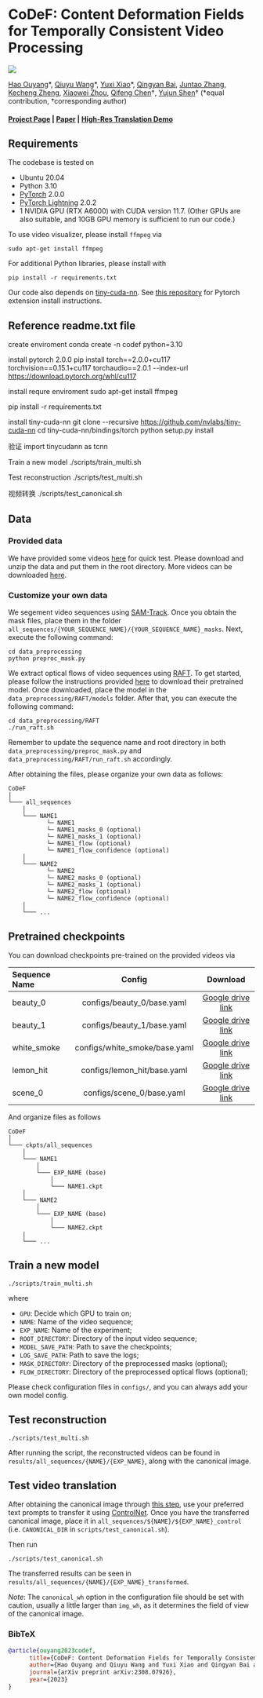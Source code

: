 # CoDeF: Content Deformation Fields for Temporally Consistent Video Processing

<img src='docs/teaser.gif'></img>

[Hao Ouyang](https://ken-ouyang.github.io/)\*, [Qiuyu Wang](https://github.com/qiuyu96/)\*, [Yuxi Xiao](https://henry123-boy.github.io/)\*, [Qingyan Bai](https://scholar.google.com/citations?user=xUMjxi4AAAAJ&hl=en), [Juntao Zhang](https://github.com/JordanZh), [Kecheng Zheng](https://scholar.google.com/citations?user=hMDQifQAAAAJ), [Xiaowei Zhou](https://xzhou.me/),
[Qifeng Chen](https://cqf.io/)&#8224;, [Yujun Shen](https://shenyujun.github.io/)&#8224; (*equal contribution, &#8224;corresponding author)

#### [Project Page](https://qiuyu96.github.io/CoDeF/) | [Paper](https://arxiv.org/abs/2308.07926) | [High-Res Translation Demo](https://ezioby.github.io/CoDeF_Demo/)

<!-- Abstract: *This work presents the content deformation field **CoDeF** as a new type of video representation, which consists of a canonical content field aggregating the static contents in the entire video and a temporal deformation field recording the transformations from the canonical image (i.e., rendered from the canonical content field) to each individual frame along the time axis. Given a target video, these two fields are jointly optimized to reconstruct it through a carefully tailored rendering pipeline. We also introduce some decent regularizations into the optimization process, urging the canonical content field to inherit semantics (e.g., the object shape) from the video. With such a design, **CoDeF** naturally supports lifting image algorithms to videos, in the sense that one can apply an image algorithm to the canonical image and effortlessly propagate the outcomes to the entire video with the aid of the temporal deformation field. We experimentally show that **CoDeF** is able to lift image-to-image translation to video-to-video translation and lift keypoint detection to keypoint tracking without any training. More importantly, thanks to our lifting strategy that deploys the algorithms on only one image, we achieve superior cross-frame consistency in translated videos compared to existing video-to-video translation approaches, and even manage to track non-rigid objects like water and smog.* -->

## Requirements

The codebase is tested on

* Ubuntu 20.04
* Python 3.10
* [PyTorch](https://pytorch.org/) 2.0.0
* [PyTorch Lightning](https://www.pytorchlightning.ai/index.html) 2.0.2
* 1 NVIDIA GPU (RTX A6000) with CUDA version 11.7. (Other GPUs are also suitable, and 10GB GPU memory is sufficient to run our code.)

To use video visualizer, please install `ffmpeg` via

```shell
sudo apt-get install ffmpeg
```

For additional Python libraries, please install with

```shell
pip install -r requirements.txt
```

Our code also depends on [tiny-cuda-nn](https://github.com/NVlabs/tiny-cuda-nn).
See [this repository](https://github.com/NVlabs/tiny-cuda-nn#pytorch-extension)
for Pytorch extension install instructions.

## Reference readme.txt file
create enviroment
conda create -n codef python=3.10

install pytorch 2.0.0
pip install torch==2.0.0+cu117 torchvision==0.15.1+cu117 torchaudio==2.0.1 --index-url https://download.pytorch.org/whl/cu117


install requre enviroment
sudo apt-get install ffmpeg

pip install -r requirements.txt


install tiny-cuda-nn
git clone --recursive https://github.com/nvlabs/tiny-cuda-nn
cd tiny-cuda-nn/bindings/torch
python setup.py install

验证  import tinycudann as tcnn


Train a new model
./scripts/train_multi.sh


Test reconstruction
./scripts/test_multi.sh


视频转换
./scripts/test_canonical.sh


## Data

### Provided data

We have provided some videos [here](https://drive.google.com/file/d/1cKZF6ILeokCjsSAGBmummcQh0uRGaC_F/view?usp=sharing) for quick test. Please download and unzip the data and put them in the root directory. More videos can be downloaded [here](https://drive.google.com/file/d/10Msz37MpjZQFPXlDWCZqrcQjhxpQSvCI/view?usp=sharing).

### Customize your own data

We segement video sequences using [SAM-Track](https://github.com/z-x-yang/Segment-and-Track-Anything). Once you obtain the mask files, place them in the folder `all_sequences/{YOUR_SEQUENCE_NAME}/{YOUR_SEQUENCE_NAME}_masks`. Next, execute the following command:

```shell
cd data_preprocessing
python preproc_mask.py
```

We extract optical flows of video sequences using [RAFT](https://github.com/princeton-vl/RAFT). To get started, please follow the instructions provided [here](https://github.com/princeton-vl/RAFT#demos) to download their pretrained model. Once downloaded, place the model in the `data_preprocessing/RAFT/models` folder. After that, you can execute the following command:

```shell
cd data_preprocessing/RAFT
./run_raft.sh
```

Remember to update the sequence name and root directory in both `data_preprocessing/preproc_mask.py` and `data_preprocessing/RAFT/run_raft.sh` accordingly.

After obtaining the files, please organize your own data as follows:

```
CoDeF
│
└─── all_sequences
    │
    └─── NAME1
           └─ NAME1
           └─ NAME1_masks_0 (optional)
           └─ NAME1_masks_1 (optional)
           └─ NAME1_flow (optional)
           └─ NAME1_flow_confidence (optional)
    │
    └─── NAME2
           └─ NAME2
           └─ NAME2_masks_0 (optional)
           └─ NAME2_masks_1 (optional)
           └─ NAME2_flow (optional)
           └─ NAME2_flow_confidence (optional)
    │
    └─── ...
```

## Pretrained checkpoints

You can download checkpoints pre-trained on the provided videos via

| Sequence Name | Config |                           Download                           |
| :-------- | :----: | :----------------------------------------------------------: |
| beauty_0 | configs/beauty_0/base.yaml |  [Google drive link](https://drive.google.com/file/d/11SWfnfDct8bE16802PyqYJqsU4x6ACn8/view?usp=sharing) |
| beauty_1 | configs/beauty_1/base.yaml |  [Google drive link](https://drive.google.com/file/d/1bSK0ChbPdURWGLdtc9CPLkN4Tfnng51k/view?usp=sharing) |
| white_smoke      | configs/white_smoke/base.yaml |  [Google drive link](https://drive.google.com/file/d/1QOBCDGV2hHwxq4eL1E_45z5zhZ-wTJR7/view?usp=sharing) |
| lemon_hit      | configs/lemon_hit/base.yaml |  [Google drive link](https://drive.google.com/file/d/140ctcLbv7JTIiy53MuCYtI4_zpIvRXzq/view?usp=sharing) |
| scene_0      | configs/scene_0/base.yaml |  [Google drive link](https://drive.google.com/file/d/1abOdREarfw1DGscahOJd2gZf1Xn_zN-F/view?usp=sharing) |

And organize files as follows

```
CoDeF
│
└─── ckpts/all_sequences
    │
    └─── NAME1
        │
        └─── EXP_NAME (base)
            │
            └─── NAME1.ckpt
    │
    └─── NAME2
        │
        └─── EXP_NAME (base)
            │
            └─── NAME2.ckpt
    |
    └─── ...
```

## Train a new model

```shell
./scripts/train_multi.sh
```

where
* `GPU`: Decide which GPU to train on;
* `NAME`: Name of the video sequence;
* `EXP_NAME`: Name of the experiment;
* `ROOT_DIRECTORY`: Directory of the input video sequence;
* `MODEL_SAVE_PATH`: Path to save the checkpoints;
* `LOG_SAVE_PATH`: Path to save the logs;
* `MASK_DIRECTORY`: Directory of the preprocessed masks (optional);
* `FLOW_DIRECTORY`: Directory of the preprocessed optical flows (optional);

Please check configuration files in ``configs/``, and you can always add your own model config.

## Test reconstruction <a id="anchor"></a>

```shell
./scripts/test_multi.sh
```
After running the script, the reconstructed videos can be found in `results/all_sequences/{NAME}/{EXP_NAME}`, along with the canonical image.

## Test video translation

After obtaining the canonical image through [this step](#anchor), use your preferred text prompts to transfer it using [ControlNet](https://github.com/lllyasviel/ControlNet).
Once you have the transferred canonical image, place it in `all_sequences/${NAME}/${EXP_NAME}_control` (i.e. `CANONICAL_DIR` in `scripts/test_canonical.sh`).

Then run

```shell
./scripts/test_canonical.sh
```

The transferred results can be seen in `results/all_sequences/{NAME}/{EXP_NAME}_transformed`.

*Note*: The `canonical_wh` option in the configuration file should be set with caution, usually a little larger than `img_wh`, as it determines the field of view of the canonical image.

### BibTeX

```bibtex
@article{ouyang2023codef,
      title={CoDeF: Content Deformation Fields for Temporally Consistent Video Processing},
      author={Hao Ouyang and Qiuyu Wang and Yuxi Xiao and Qingyan Bai and Juntao Zhang and Kecheng Zheng and Xiaowei Zhou and Qifeng Chen and Yujun Shen},
      journal={arXiv preprint arXiv:2308.07926},
      year={2023}
}
```
